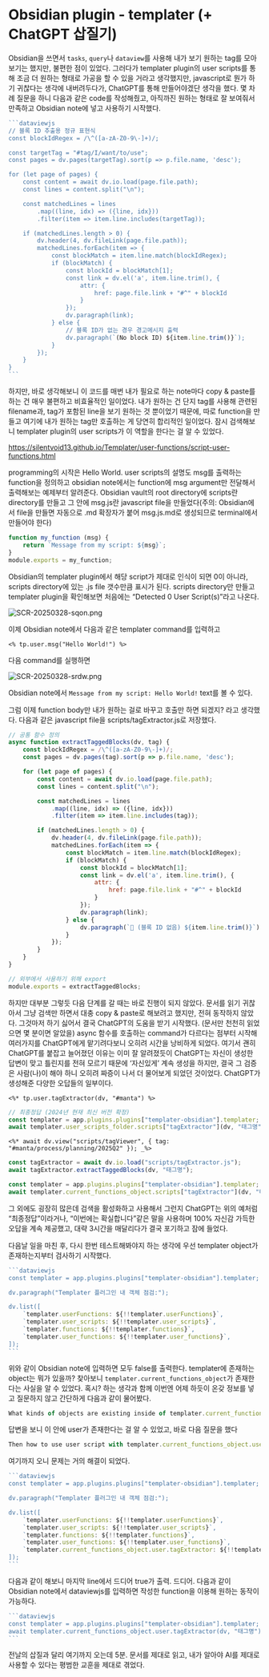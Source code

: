 # Obsidian plugin - templater (+ ChatGPT 삽질기)

Obsidian을 쓰면서 `tasks`, `query`나  `dataview`를 사용해 내가 보기 원하는 tag를 모아보기는 했지만, 불편한 점이 있었다. 그러다가 templater plugin의 user scripts를 통해 조금 더 원하는 형태로 가공을 할 수 있을 거라고 생각했지만, javascript로 뭔가 하기 귀찮다는 생각에 내버려두다가, ChatGPT를 통해 만들어야겠단 생각을 했다. 몇 차례 질문을 하니 다음과 같은 code를 작성해줬고, 아직까진 원하는 형태로 잘 보여줘서 만족하고 Obsidian note에 넣고 사용하기 시작했다.

````jsx
```dataviewjs
// 블록 ID 추출용 정규 표현식
const blockIdRegex = /\^([a-zA-Z0-9\-]+)/;

const targetTag = "#tag/I/want/to/use";
const pages = dv.pages(targetTag).sort(p => p.file.name, 'desc');

for (let page of pages) {
    const content = await dv.io.load(page.file.path);
    const lines = content.split("\n");

    const matchedLines = lines
        .map((line, idx) => ({line, idx}))
        .filter(item => item.line.includes(targetTag));

    if (matchedLines.length > 0) {
        dv.header(4, dv.fileLink(page.file.path));
        matchedLines.forEach(item => {
            const blockMatch = item.line.match(blockIdRegex);
            if (blockMatch) {
                const blockId = blockMatch[1];
                const link = dv.el('a', item.line.trim(), {
                    attr: {
                        href: page.file.link + "#^" + blockId
                    }
                });
                dv.paragraph(link);
            } else {
                // 블록 ID가 없는 경우 경고메시지 출력
                dv.paragraph(`(No block ID) ${item.line.trim()}`);
            }
        });
    }
}
```
````

하지만, 바로 생각해보니 이 코드를 매번 내가 필요로 하는 note마다 copy & paste를 하는 건 매우 불편하고 비효율적인 일이었다. 내가 원하는 건 단지 tag를 사용해 관련된 filename과, tag가 포함된 line을 보기 원하는 것 뿐이었기 때문에, 따로 function을 만들고 여기에 내가 원하는 tag만 호출하는 게 당연히 합리적인 일이었다. 잠시 검색해보니 templater plugin의 user scripts가 이 역할을 한다는 걸 알 수 있었다.

https://silentvoid13.github.io/Templater/user-functions/script-user-functions.html

programming의 시작은 Hello World. user scripts의 설명도 msg를 출력하는 function을 정의하고 obsidian note에서는 function에 msg argument만 전달해서 출력해보는 예제부터 알려준다. Obsidian vault의 root directory에 scripts란 directory를 만들고 그 안에 msg.js란 javascript file을 만들었다(주의: Obsidian에서 file을 만들면 자동으로 .md 확장자가 붙어 msg.js.md로 생성되므로 terminal에서 만들어야 한다)

```jsx
function my_function (msg) {
    return `Message from my script: ${msg}`;
}
module.exports = my_function;
```

Obsidian의 templater plugin에서 해당 script가 제대로 인식이 되면 0이 아니라, scripts directory에 있는 .js file 갯수만큼 표시가 된다. scripts directory만 만들고 templater plugin을 확인해보면 처음에는 “Detected 0 User Script(s)”라고 나온다.

![SCR-20250328-sqon.png](images/SCR-20250328-sqon.png)

이제 Obsidian note에서 다음과 같은 templater command를 입력하고

`<% tp.user.msg("Hello World!") %>`

다음 command를 실행하면

![SCR-20250328-srdw.png](images/SCR-20250328-srdw.png)

Obsidian note에서 `Message from my script: Hello World!` text를 볼 수 있다.

그럼 이제 function body만 내가 원하는 걸로 바꾸고 호출만 하면 되겠지? 라고 생각했다. 다음과 같은 javascript file을 scripts/tagExtractor.js로 저장했다.

```jsx
// 공통 함수 정의
async function extractTaggedBlocks(dv, tag) {
    const blockIdRegex = /\^([a-zA-Z0-9\-]+)/;
    const pages = dv.pages(tag).sort(p => p.file.name, 'desc');

    for (let page of pages) {
        const content = await dv.io.load(page.file.path);
        const lines = content.split("\n");

        const matchedLines = lines
            .map((line, idx) => ({line, idx}))
            .filter(item => item.line.includes(tag));

        if (matchedLines.length > 0) {
            dv.header(4, dv.fileLink(page.file.path));
            matchedLines.forEach(item => {
                const blockMatch = item.line.match(blockIdRegex);
                if (blockMatch) {
                    const blockId = blockMatch[1];
                    const link = dv.el('a', item.line.trim(), {
                        attr: {
                            href: page.file.link + "#^" + blockId
                        }
                    });
                    dv.paragraph(link);
                } else {
                    dv.paragraph(`🔸 (블록 ID 없음) ${item.line.trim()}`);
                }
            });
        }
    }
}

// 외부에서 사용하기 위해 export
module.exports = extractTaggedBlocks;
```

하지만 대부분 그렇듯 다음 단계를 갈 때는 바로 진행이 되지 않았다. 문서를 읽기 귀찮아서 그냥 검색만 하면서 대충 copy & paste로 해보려고 했지만, 전혀 동작하지 않았다. 그것마저 하기 싫어서 결국 ChatGPT의 도움을 받기 시작했다. (문서만 천천히 읽었으면 몇 분이면 알았을) async 함수를 호출하는 command가 다르다는 점부터 시작해 여러가지를 ChatGPT에게 맡기려다보니 오히려 시간을 낭비하게 되었다. 여기서 괜히 ChatGPT를 붙잡고 늘어졌던 이유는 이미 잘 알려졌듯이 ChatGPT는 자신이 생성한 답변이 맞고 틀린지를 전혀 모르기 때문에 ‘자신있게’ 계속 생성을 하지만, 결국 그 검증은 사람(나)이 해야 하니 오히려 짜증이 나서 더 물어보게 되었던 것이었다. ChatGPT가 생성해준 다양한 오답들의 일부이다.

`<%* tp.user.tagExtractor(dv, "#manta") %>`

```jsx
// 최종정답 (2024년 현재 최신 버전 확정)
const templater = app.plugins.plugins["templater-obsidian"].templater;
await templater.user_scripts_folder.scripts["tagExtractor"](dv, "태그명");
```

`<%*
await dv.view("scripts/tagViewer", { tag: "#manta/process/planning/2025Q2" });
_%>`

```jsx
const tagExtractor = await dv.io.load("scripts/tagExtractor.js");
await tagExtractor.extractTaggedBlocks(dv, "태그명");
```

```jsx
const templater = app.plugins.plugins["templater-obsidian"].templater;
await templater.current_functions_object.scripts["tagExtractor"](dv, "태그명");
```

그 외에도 굉장히 많은데 검색을 활성화하고 사용해서 그런지 ChatGPT는 위의 예처럼 “최종정답”이라거나, “이번에는 확실합니다”같은 말을 사용하며 100% 자신감 가득한 오답을 계속 제공했고, 대략 3시간을 매달리다가 결국 포기하고 잠에 들었다.

다음날 일을 마친 후, 다시 한번 테스트해봐야지 하는 생각에 우선 templater object가 존재하는지부터 검사하기 시작했다.

````jsx
```dataviewjs
const templater = app.plugins.plugins["templater-obsidian"].templater;

dv.paragraph("Templater 플러그인 내 객체 점검:");

dv.list([
    `templater.userFunctions: ${!!templater.userFunctions}`,
    `templater.user_scripts: ${!!templater.user_scripts}`,
    `templater.functions: ${!!templater.functions}`,
    `templater.user_functions: ${!!templater.user_functions}`,
]);
```
````

위와 같이 Obsidian note에 입력하면 모두 false를 출력한다. templater에 존재하는 object는 뭐가 있을까? 찾아보니 `templater.current_functions_object`가 존재한다는 사실을 알 수 있었다. 혹시? 하는 생각과 함께 이번엔 어제 하듯이 온갖 정보를 넣고 질문하지 않고 간단하게 다음과 같이 물어봤다.

```jsx
What kinds of objects are existing inside of templater.current_functions_object in templater plugin of obsidian?
```

답변을 보니 이 안에 user가 존재한다는 걸 알 수 있었고, 바로 다음 질문을 했다

```jsx
Then how to use user script with templater.current_functions_object.user?
```

여기까지 오니 문제는 거의 해결이 되었다. 

````jsx
```dataviewjs
const templater = app.plugins.plugins["templater-obsidian"].templater;

dv.paragraph("Templater 플러그인 내 객체 점검:");

dv.list([
    `templater.userFunctions: ${!!templater.userFunctions}`,
    `templater.user_scripts: ${!!templater.user_scripts}`,
    `templater.functions: ${!!templater.functions}`,
    `templater.user_functions: ${!!templater.user_functions}`,
    `templater.current_functions_object.user.tagExtractor: ${!!templater.current_functions_object.user.tagExtractor}`,
]);
```
````

다음과 같이 해보니 마지막 line에서 드디어 true가 출력. 드디어. 다음과 같이 Obsidian note에서 dataviewjs를 입력하면 작성한 function을 이용해 원하는 동작이 가능하다.

````jsx
```dataviewjs
const templater = app.plugins.plugins["templater-obsidian"].templater;
await templater.current_functions_object.user.tagExtractor(dv, "태그명");
```
````

전날의 삽질과 달리 여기까지 오는데 5분. 문서를 제대로 읽고, 내가 알아야 AI를 제대로 사용할 수 있다는 평범한 교훈을 제대로 겪었다.

